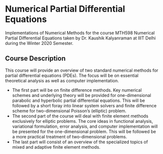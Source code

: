# Numerical Partial Differential Equations

Implementations of Numerical Methods for the course MTH598 Numerical Partial Differential Equations taken by Dr. Kaushik Kalyanraman at IIIT Delhi during the Winter 2020 Semester.

## Course Description

This course will provide an overview of two standard numerical methods for partial differential equations (PDEs). The focus will be on essential theoretical analysis as well as computer implementation.

+ The first part will be on finite difference methods. Key numerical schemes and underlying theory will be provided for one-dimensional parabolic and hyperbolic partial differential equations. This will be followed by a short foray into linear system solvers and finite difference scheme for two-dimensional Poisson’s (elliptic) problem.
+ The second part of the course will deal with finite element methods exclusively for elliptic problems. The core ideas in functional analysis, variational formulation, error analysis, and computer implementation will be presented for the one-dimensional problem. This will be followed be a more practical treatment of two-dimensional problems.
+ The last part will consist of an overview of the specialized topics of mixed and adaptive finite element methods.
